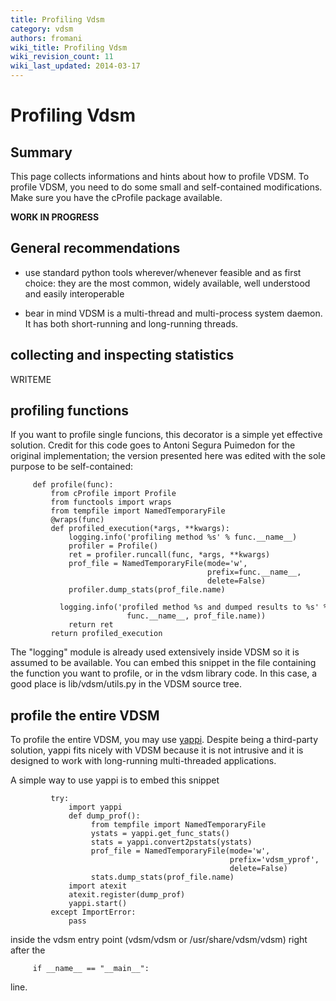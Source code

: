 ```yaml
---
title: Profiling Vdsm
category: vdsm
authors: fromani
wiki_title: Profiling Vdsm
wiki_revision_count: 11
wiki_last_updated: 2014-03-17
---
```


# Profiling Vdsm

## Summary

This page collects informations and hints about how to profile VDSM. To profile VDSM, you need to do some small and self-contained modifications. Make sure you have the cProfile package available.

**WORK IN PROGRESS**

## General recommendations

*   use standard python tools wherever/whenever feasible and as first choice: they are the most common, widely available, well understood and easily interoperable

<!-- -->

*   bear in mind VDSM is a multi-thread and multi-process system daemon. It has both short-running and long-running threads.

## collecting and inspecting statistics

WRITEME

## profiling functions

If you want to profile single funcions, this decorator is a simple yet effective solution. Credit for this code goes to Antoni Segura Puimedon for the original implementation; the version presented here was edited with the sole purpose to be self-contained:

         def profile(func):
             from cProfile import Profile
             from functools import wraps
             from tempfile import NamedTemporaryFile
             @wraps(func)
             def profiled_execution(*args, **kwargs):
                 logging.info('profiling method %s' % func.__name__)
                 profiler = Profile()
                 ret = profiler.runcall(func, *args, **kwargs)
                 prof_file = NamedTemporaryFile(mode='w',
                                                prefix=func.__name__,
                                                delete=False)
                 profiler.dump_stats(prof_file.name)
                 logging.info('profiled method %s and dumped results to %s' % (
                              func.__name__, prof_file.name))
                 return ret
             return profiled_execution

The "logging" module is already used extensively inside VDSM so it is assumed to be available. You can embed this snippet in the file containing the function you want to profile, or in the vdsm library code. In this case, a good place is lib/vdsm/utils.py in the VDSM source tree.

## profile the entire VDSM

To profile the entire VDSM, you may use [yappi](http://code.google.com/p/yappi/). Despite being a third-party solution, yappi fits nicely with VDSM because it is not intrusive and it is designed to work with long-running multi-threaded applications.

A simple way to use yappi is to embed this snippet

             try:
                 import yappi
                 def dump_prof():
                      from tempfile import NamedTemporaryFile
                      ystats = yappi.get_func_stats()
                      stats = yappi.convert2pstats(ystats)
                      prof_file = NamedTemporaryFile(mode='w',
                                                     prefix='vdsm_yprof',
                                                     delete=False)
                      stats.dump_stats(prof_file.name)
                 import atexit
                 atexit.register(dump_prof)
                 yappi.start()
             except ImportError:
                 pass

inside the vdsm entry point (vdsm/vdsm or /usr/share/vdsm/vdsm) right after the

         if __name__ == "__main__":

line.
